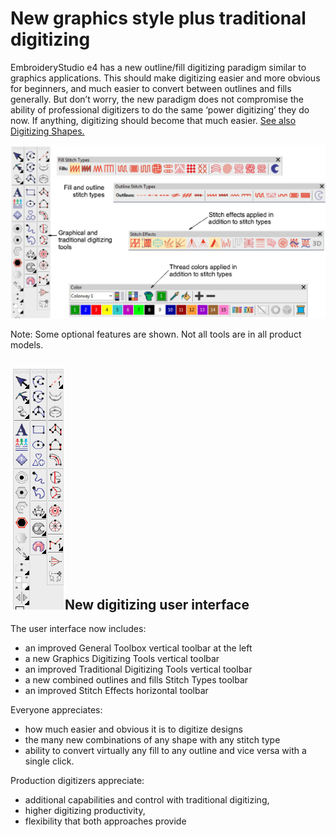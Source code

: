 # New graphics style plus traditional digitizing

EmbroideryStudio e4 has a new outline/fill digitizing paradigm similar to graphics applications. This should make digitizing easier and more obvious for beginners, and much easier to convert between outlines and fills generally. But don’t worry, the new paradigm does not compromise the ability of professional digitizers to do the same ‘power digitizing’ they do now. If anything, digitizing should become that much easier. [See also Digitizing Shapes.](../../Digitizing/input/Digitizing_Shapes)

![rn_-_update-000063.png](assets/rn_-_update-000063.png)

Note: Some optional features are shown. Not all tools are in all product models.

## ![Toolbox00066.png](assets/Toolbox00066.png)New digitizing user interface

The user interface now includes:

- an improved General Toolbox vertical toolbar at the left
- a new Graphics Digitizing Tools vertical toolbar
- an improved Traditional Digitizing Tools vertical toolbar
- a new combined outlines and fills Stitch Types toolbar
- an improved Stitch Effects horizontal toolbar

Everyone appreciates:

- how much easier and obvious it is to digitize designs
- the many new combinations of any shape with any stitch type
- ability to convert virtually any fill to any outline and vice versa with a single click.

Production digitizers appreciate:

- additional capabilities and control with traditional digitizing,
- higher digitizing productivity,
- flexibility that both approaches provide
